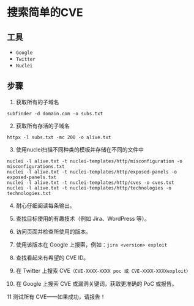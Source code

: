 
# 搜索简单的CVE

## 工具

- `Google`
- `Twitter`
- `Nuclei`



## 步骤

1. 获取所有的子域名

```
subfinder -d domain.com -o subs.txt
```

2. 获取所有存活的子域名

```
httpx -l subs.txt -mc 200 -o alive.txt
```

3. 使用nuclei扫描不同种类的模板并存储在不同的文件中

```
nuclei -l alive.txt -t nuclei-templates/http/misconfiguration -o misconfigurations.txt
nuclei -l alive.txt -t nuclei-templates/http/exposed-panels -o exposed-panels.txt
nuclei -l alive.txt -t nuclei-templates/http/cves -o cves.txt
nuclei -l alive.txt -t nuclei-templates/http/technologies -o technologies.txt
```

4. 耐心仔细阅读每条输出。

5. 查找目标使用的有趣技术（例如 Jira、WordPress 等）。

6. 访问页面并检查所使用的版本。

7. 使用该版本在 Google 上搜索，例如：`jira <version> exploit`

8. 查找看起来有希望的 CVE ID。

9. 在 Twitter 上搜索 CVE`（CVE-XXXX-XXXX poc 或 CVE-XXXX-XXXXexploit）`

10. 在 Google 上搜索 CVE 或漏洞关键词，获取更准确的 PoC 或报告。

11 测试所有 CVE——如果成功，请报告！
